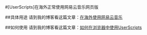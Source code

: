 #[UserScripts]在海外正常使用网易云音乐网页版

##具体用途
请到我的博客看这篇文章：[在海外使用网易云音乐](http://www.sudodev.cn/music-163-access-abroad/)

##如何使用
请到我的博客看这篇文章：[如何在浏览器中使用UserScripts](http://www.sudodev.cn/userscript-in-browser/)